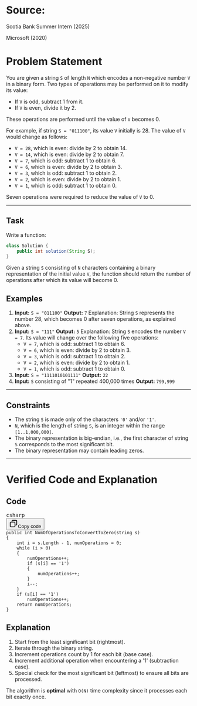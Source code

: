 # Source:

Scotia Bank Summer Intern (2025)

Microsoft (2020)

# Problem Statement

You are given a string `S` of length `N` which encodes a non-negative number `V` in a binary form. Two types of operations may be performed on it to modify its value:

- If `V` is odd, subtract 1 from it.
- If `V` is even, divide it by 2.

These operations are performed until the value of `V` becomes 0.

For example, if string `S = "011100"`, its value `V` initially is 28. The value of `V` would change as follows:

- `V = 28`, which is even: divide by 2 to obtain 14.
- `V = 14`, which is even: divide by 2 to obtain 7.
- `V = 7`, which is odd: subtract 1 to obtain 6.
- `V = 6`, which is even: divide by 2 to obtain 3.
- `V = 3`, which is odd: subtract 1 to obtain 2.
- `V = 2`, which is even: divide by 2 to obtain 1.
- `V = 1`, which is odd: subtract 1 to obtain 0.

Seven operations were required to reduce the value of `V` to 0.

---

## Task

Write a function:

```java
class Solution {
    public int solution(String S);
}
```

Given a string `S` consisting of `N` characters containing a binary representation of the initial value `V`, the function should return the number of operations after which its value will become 0.

## Examples

1. **Input:** `S = "011100"`
   **Output:** `7`
   Explanation: String `S` represents the number 28, which becomes 0 after seven operations, as explained above.
2. **Input:** `S = "111"`
   **Output:** `5`
   Explanation: String `S` encodes the number `V = 7`. Its value will change over the following five operations:
   * `V = 7`, which is odd: subtract 1 to obtain 6.
   * `V = 6`, which is even: divide by 2 to obtain 3.
   * `V = 3`, which is odd: subtract 1 to obtain 2.
   * `V = 2`, which is even: divide by 2 to obtain 1.
   * `V = 1`, which is odd: subtract 1 to obtain 0.
3. **Input:** `S = "1111010101111"`
   **Output:** `22`
4. **Input:** `S` consisting of "1" repeated 400,000 times
   **Output:** `799,999`

---

## Constraints

* The string `S` is made only of the characters `'0'` and/or `'1'`.
* `N`, which is the length of string `S`, is an integer within the range `[1..1,000,000]`.
* The binary representation is big-endian, i.e., the first character of string `S` corresponds to the most significant bit.
* The binary representation may contain leading zeros.

---

# Verified Code and Explanation

## Code

<pre class="!overflow-visible"><div class="contain-inline-size rounded-md border-[0.5px] border-token-border-medium relative bg-token-sidebar-surface-primary dark:bg-gray-950"><div class="flex items-center text-token-text-secondary px-4 py-2 text-xs font-sans justify-between rounded-t-md h-9 bg-token-sidebar-surface-primary dark:bg-token-main-surface-secondary select-none">csharp</div><div class="sticky top-9 md:top-[5.75rem]"><div class="absolute bottom-0 right-2 flex h-9 items-center"><div class="flex items-center rounded bg-token-sidebar-surface-primary px-2 font-sans text-xs text-token-text-secondary dark:bg-token-main-surface-secondary"><span class="" data-state="closed"><button class="flex gap-1 items-center select-none py-1" aria-label="Copy"><svg width="24" height="24" viewBox="0 0 24 24" fill="none" xmlns="http://www.w3.org/2000/svg" class="icon-sm"><path fill-rule="evenodd" clip-rule="evenodd" d="M7 5C7 3.34315 8.34315 2 10 2H19C20.6569 2 22 3.34315 22 5V14C22 15.6569 20.6569 17 19 17H17V19C17 20.6569 15.6569 22 14 22H5C3.34315 22 2 20.6569 2 19V10C2 8.34315 3.34315 7 5 7H7V5ZM9 7H14C15.6569 7 17 8.34315 17 10V15H19C19.5523 15 20 14.5523 20 14V5C20 4.44772 19.5523 4 19 4H10C9.44772 4 9 4.44772 9 5V7ZM5 9C4.44772 9 4 9.44772 4 10V19C4 19.5523 4.44772 20 5 20H14C14.5523 20 15 19.5523 15 19V10C15 9.44772 14.5523 9 14 9H5Z" fill="currentColor" data-darkreader-inline-fill=""></path></svg>Copy code</button></span></div></div></div><div class="overflow-y-auto p-4" dir="ltr"><code class="!whitespace-pre hljs language-csharp">public int NumOfOperationsToConvertToZero(string s)
{
    int i = s.Length - 1, numOperations = 0;
    while (i > 0)
    {
        numOperations++;
        if (s[i] == '1')
        {
            numOperations++;
        }
        i--;
    }
    if (s[i] == '1')
        numOperations++;
    return numOperations;
}
</code></div></div></pre>

## Explanation

1. Start from the least significant bit (rightmost).
2. Iterate through the binary string.
3. Increment operations count by 1 for each bit (base case).
4. Increment additional operation when encountering a '1' (subtraction case).
5. Special check for the most significant bit (leftmost) to ensure all bits are processed.

The algorithm is **optimal** with `O(N)` time complexity since it processes each bit exactly once.
